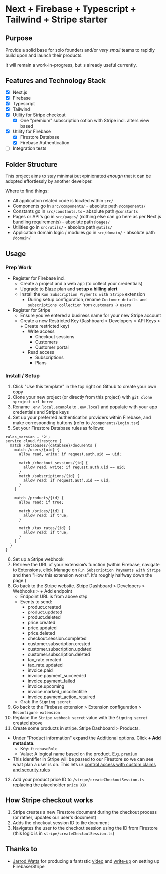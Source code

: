 # Next + Firebase + Typescript + Tailwind + Stripe starter

## Purpose

Provide a solid base for solo founders and/or _very small_ teams to rapidly build upon and launch their products.

It will remain a work-in-progress, but is already useful currently.

## Features and Technology Stack

- [x] Next.js
- [x] Firebase
- [x] Typescript
- [x] Tailwind
- [x] Utility for Stripe checkout
  - [x] One "premium" subscription option with Stripe incl. alters view based
- [x] Utility for Firebase
  - [x] Firestore Database
  - [x] Firebase Authentication
- [ ] Integration tests

## Folder Structure

This project aims to stay minimal but opinionated _enough_ that it can be adopted effortlessly by another developer.

Where to find things:

- All application related code is located within `src/`
- Components go in `src/components/` - absolute path `@components/`
- Constants go in `src/constants.ts` - absolute path `@constants`
- Pages or API's go in `src/pages/` (nothing else can go here as per Next.js bundling requirements) - absolute path `@pages/`
- Utilities go in `src/utils/` - absolute path `@utils/`
- Application domain logic / modules go in `src/domain/` - absolute path `@domain/`

## Usage

### Prep Work

- Register for Firebase incl.
  - Create a project and a web app (to collect your credentials)
  - Upgrade to Blaze plan and **set up a billing alert**
  - Install the `Run Subscription Payments with Stripe` extension
    - During setup configuration, rename `Customer details and subscriptions collection` from `customers` -> `users`
- Register for Stripe
  - Ensure you've entered a business name for your new Stripe account
  - Create a new Restricted Key (Dashboard > Developers > API Keys > + Create restricted key)
    - Write access
      - Checkout sessions
      - Customers
      - Customer portal
    - Read access
      - Subscriptions
      - Plans

### Install / Setup

1. Click "Use this template" in the top right on Github to create your own copy
2. Clone your new project (or directly from this project) with `git clone <project url here>`
3. Rename `.env.local.example` to `.env.local` and populate with your app credentials and Stripe keys
4. Set up your preferred authentication providers within Firebase, and make corresponding buttons (refer to `/components/Login.tsx`)
5. Set your Firestore Database rules as follows:

```
rules_version = '2';
service cloud.firestore {
  match /databases/{database}/documents {
    match /users/{uid} {
      allow read, write: if request.auth.uid == uid;

      match /checkout_sessions/{id} {
        allow read, write: if request.auth.uid == uid;
      }
      match /subscriptions/{id} {
        allow read: if request.auth.uid == uid;
      }
    }

    match /products/{id} {
      allow read: if true;

      match /prices/{id} {
        allow read: if true;
      }

      match /tax_rates/{id} {
        allow read: if true;
      }
    }
  }
}
```

6. Set up a Stripe webhook
7. Retrieve the URL of your extension’s function (within Firebase, navigate to Extensions, click Manage on `Run Subscription Payments with Stripe` and then "How this extension works". It's roughly halfway down the page.)
8. Go back to the Stripe website. Stripe Dashboard > Developers > Webhooks > + Add endpoint
   - Endpoint URL is from above step
   - Events to send:
     - product.created
     - product.updated
     - product.deleted
     - price.created
     - price.updated
     - price.deleted
     - checkout.session.completed
     - customer.subscription.created
     - customer.subscription.updated
     - customer.subscription.deleted
     - tax_rate.created
     - tax_rate.updated
     - invoice.paid
     - invoice.payment_succeeded
     - invoice.payment_failed
     - invoice.upcoming
     - invoice.marked_uncollectible
     - invoice.payment_action_required
   - Grab the `Signing secret`
9. Go back to the Firebase extension > Extension configuration > `Reconfigure extension`
10. Replace the `Stripe webhook secret` value with the `Signing secret` created above
11. Create some products in stripe. Stripe Dashboard > Products.

- Under "Product information" expand the Additional options. Click **+ Add metadata**.
  - Key: `firebaseRole`
  - Value: A logical name based on the product. E.g. `premium`
- This identifier in Stripe will be passed to our Firestore so we can see what plan a user is on. This lets us [control access with custom claims and security rules](https://firebase.google.com/docs/auth/admin/custom-claims#:~:text=Control%20Access%20with%20Custom%20Claims%20and%20Security%20Rules,-Table%20of%20contents&text=The%20Firebase%20Admin%20SDK%20supports,access%20control%2C%20in%20Firebase%20apps.)

12. Add your product price ID to `/stripe/createCheckoutSession.ts` replacing the placeholder `price_XXX`

## How Stripe checkout works

1. Stripe creates a new Firestore document during the checkout process (or rather, updates our user's document)
2. Adds the checkout session ID to the document
3. Navigates the user to the checkout session using the ID from Firestore (this logic is in `stripe/createCheckoutSession.ts`)

## Thanks to

- [Jarrod Watts](https://blog.jarrodwatts.com/) for producing a fantastic [video](https://www.youtube.com/watch?v=P0Udy2Gi7n8) and [write-up](https://blog.jarrodwatts.com/set-up-subscription-payments-with-stripe-using-firebase-and-nextjs) on setting up Firebase/Stripe
